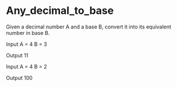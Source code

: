 # Any_decimal_to_base

Given a decimal number A and a base B, convert it into its equivalent number in base B.


Input
A = 4
B = 3

Output
11


Input
A = 4
B = 2

Output
100

